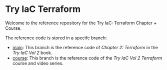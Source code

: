 # Try IaC Terraform

Welcome to the reference repository for the Try IaC: Terraform Chapter + Course. 

The reference code is stored in a specifc branch:

- [main](../../tree/main): This branch is the reference code of _Chapter 2: Terraform_ in the _Try IaC Vol 2_ book.
- [course](../../tree/course): This branch is the reference code of the _Try IaC Vol 2 Terraform_ course and video series.
